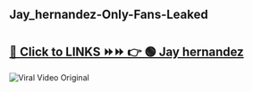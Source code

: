 
 ## Jay_hernandez-Only-Fans-Leaked

# <h2><a href="https://clipsfans.com/Jay_hernandez&ref=git">🔗 Click to LINKS ⏩⏩ 👉 🟢 Jay hernandez </a></h2>

<a href="https://clipsfans.com/Jay_hernandez&ref=git" rel="nofollow" data-target="animated-image.originalLink"><img src="https://i.ibb.co.com/xMMVF88/686577567.gif" alt="Viral Video Original" style="max-width: 100%; display: inline-block;" data-target="animated-image.originalImage"></a>
